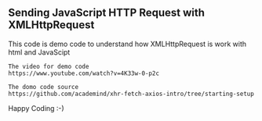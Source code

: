 ## Sending JavaScript HTTP Request with XMLHttpRequest

This code is demo code to understand how XMLHttpRequest is work  with html and JavaScipt 

    The video for demo code
    https://www.youtube.com/watch?v=4K33w-0-p2c

    The domo code source
    https://github.com/academind/xhr-fetch-axios-intro/tree/starting-setup

Happy Coding :-)